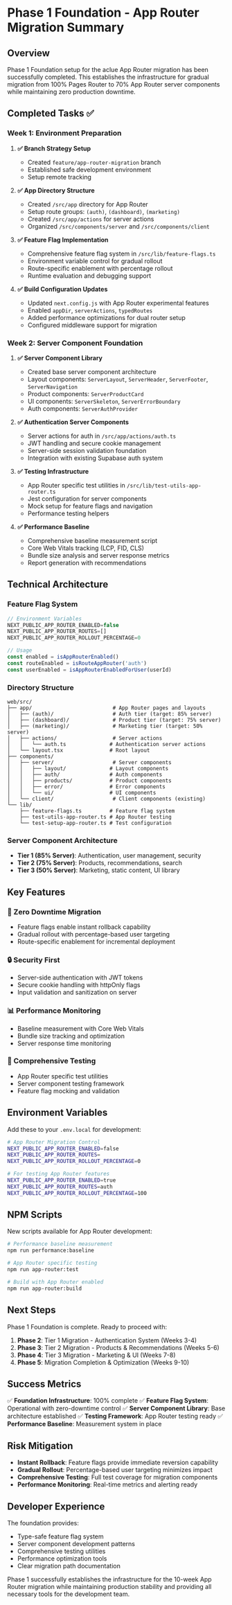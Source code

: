 # Phase 1 Foundation - App Router Migration Summary

## Overview

Phase 1 Foundation setup for the aclue App Router migration has been successfully completed. This establishes the infrastructure for gradual migration from 100% Pages Router to 70% App Router server components while maintaining zero production downtime.

## Completed Tasks ✅

### Week 1: Environment Preparation

1. **✅ Branch Strategy Setup**
   - Created `feature/app-router-migration` branch
   - Established safe development environment
   - Setup remote tracking

2. **✅ App Directory Structure**
   - Created `/src/app` directory for App Router
   - Setup route groups: `(auth)`, `(dashboard)`, `(marketing)`
   - Created `/src/app/actions` for server actions
   - Organized `/src/components/server` and `/src/components/client`

3. **✅ Feature Flag Implementation**
   - Comprehensive feature flag system in `/src/lib/feature-flags.ts`
   - Environment variable control for gradual rollout
   - Route-specific enablement with percentage rollout
   - Runtime evaluation and debugging support

4. **✅ Build Configuration Updates**
   - Updated `next.config.js` with App Router experimental features
   - Enabled `appDir`, `serverActions`, `typedRoutes`
   - Added performance optimizations for dual router setup
   - Configured middleware support for migration

### Week 2: Server Component Foundation

1. **✅ Server Component Library**
   - Created base server component architecture
   - Layout components: `ServerLayout`, `ServerHeader`, `ServerFooter`, `ServerNavigation`
   - Product components: `ServerProductCard`
   - UI components: `ServerSkeleton`, `ServerErrorBoundary`
   - Auth components: `ServerAuthProvider`

2. **✅ Authentication Server Components**
   - Server actions for auth in `/src/app/actions/auth.ts`
   - JWT handling and secure cookie management
   - Server-side session validation foundation
   - Integration with existing Supabase auth system

3. **✅ Testing Infrastructure**
   - App Router specific test utilities in `/src/lib/test-utils-app-router.ts`
   - Jest configuration for server components
   - Mock setup for feature flags and navigation
   - Performance testing helpers

4. **✅ Performance Baseline**
   - Comprehensive baseline measurement script
   - Core Web Vitals tracking (LCP, FID, CLS)
   - Bundle size analysis and server response metrics
   - Report generation with recommendations

## Technical Architecture

### Feature Flag System
```typescript
// Environment Variables
NEXT_PUBLIC_APP_ROUTER_ENABLED=false
NEXT_PUBLIC_APP_ROUTER_ROUTES=[]
NEXT_PUBLIC_APP_ROUTER_ROLLOUT_PERCENTAGE=0

// Usage
const enabled = isAppRouterEnabled()
const routeEnabled = isRouteAppRouter('auth')
const userEnabled = isAppRouterEnabledForUser(userId)
```

### Directory Structure
```
web/src/
├── app/                          # App Router pages and layouts
│   ├── (auth)/                   # Auth tier (target: 85% server)
│   ├── (dashboard)/              # Product tier (target: 75% server)
│   ├── (marketing)/              # Marketing tier (target: 50% server)
│   ├── actions/                  # Server actions
│   │   └── auth.ts              # Authentication server actions
│   └── layout.tsx               # Root layout
├── components/
│   ├── server/                   # Server components
│   │   ├── layout/              # Layout components
│   │   ├── auth/                # Auth components
│   │   ├── products/            # Product components
│   │   ├── error/               # Error components
│   │   └── ui/                  # UI components
│   └── client/                   # Client components (existing)
└── lib/
    ├── feature-flags.ts         # Feature flag system
    ├── test-utils-app-router.ts # App Router testing
    └── test-setup-app-router.ts # Test configuration
```

### Server Component Architecture
- **Tier 1 (85% Server)**: Authentication, user management, security
- **Tier 2 (75% Server)**: Products, recommendations, search
- **Tier 3 (50% Server)**: Marketing, static content, UI library

## Key Features

### 🚀 Zero Downtime Migration
- Feature flags enable instant rollback capability
- Gradual rollout with percentage-based user targeting
- Route-specific enablement for incremental deployment

### 🔒 Security First
- Server-side authentication with JWT tokens
- Secure cookie handling with httpOnly flags
- Input validation and sanitization on server

### 📊 Performance Monitoring
- Baseline measurement with Core Web Vitals
- Bundle size tracking and optimization
- Server response time monitoring

### 🧪 Comprehensive Testing
- App Router specific test utilities
- Server component testing framework
- Feature flag mocking and validation

## Environment Variables

Add these to your `.env.local` for development:

```bash
# App Router Migration Control
NEXT_PUBLIC_APP_ROUTER_ENABLED=false
NEXT_PUBLIC_APP_ROUTER_ROUTES=
NEXT_PUBLIC_APP_ROUTER_ROLLOUT_PERCENTAGE=0

# For testing App Router features
NEXT_PUBLIC_APP_ROUTER_ENABLED=true
NEXT_PUBLIC_APP_ROUTER_ROUTES=auth
NEXT_PUBLIC_APP_ROUTER_ROLLOUT_PERCENTAGE=100
```

## NPM Scripts

New scripts available for App Router development:

```bash
# Performance baseline measurement
npm run performance:baseline

# App Router specific testing
npm run app-router:test

# Build with App Router enabled
npm run app-router:build
```

## Next Steps

Phase 1 Foundation is complete. Ready to proceed with:

1. **Phase 2**: Tier 1 Migration - Authentication System (Weeks 3-4)
2. **Phase 3**: Tier 2 Migration - Products & Recommendations (Weeks 5-6)
3. **Phase 4**: Tier 3 Migration - Marketing & UI (Weeks 7-8)
4. **Phase 5**: Migration Completion & Optimization (Weeks 9-10)

## Success Metrics

✅ **Foundation Infrastructure**: 100% complete
✅ **Feature Flag System**: Operational with zero-downtime control
✅ **Server Component Library**: Base architecture established
✅ **Testing Framework**: App Router testing ready
✅ **Performance Baseline**: Measurement system in place

## Risk Mitigation

- **Instant Rollback**: Feature flags provide immediate reversion capability
- **Gradual Rollout**: Percentage-based user targeting minimizes impact
- **Comprehensive Testing**: Full test coverage for migration components
- **Performance Monitoring**: Real-time metrics and alerting ready

## Developer Experience

The foundation provides:
- Type-safe feature flag system
- Server component development patterns
- Comprehensive testing utilities
- Performance optimization tools
- Clear migration path documentation

Phase 1 successfully establishes the infrastructure for the 10-week App Router migration while maintaining production stability and providing all necessary tools for the development team.